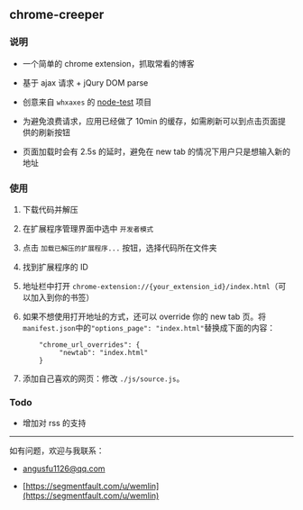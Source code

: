 
## chrome-creeper

### 说明

- 一个简单的 chrome extension，抓取常看的博客

- 基于 ajax 请求 + jQury DOM parse

- 创意来自 `whxaxes` 的 [node-test](https://github.com/whxaxes/node-test/tree/master/server/creeper) 项目

- 为避免浪费请求，应用已经做了 10min 的缓存，如需刷新可以到点击页面提供的刷新按钮

- 页面加载时会有 2.5s 的延时，避免在 new tab 的情况下用户只是想输入新的地址

### 使用

1. 下载代码并解压

2. 在扩展程序管理界面中选中 `开发者模式`

3. 点击 `加载已解压的扩展程序...` 按钮，选择代码所在文件夹

4. 找到扩展程序的 ID

5. 地址栏中打开 `chrome-extension://{your_extension_id}/index.html`（可以加入到你的书签）

6. 如果不想使用打开地址的方式，还可以 override 你的 new tab 页。将`manifest.json`中的`"options_page": "index.html"`替换成下面的内容：
    ```
        "chrome_url_overrides": {
             "newtab": "index.html"
        }
    ```

7. 添加自己喜欢的网页：修改 `./js/source.js`。

### 

### Todo

- 增加对 rss 的支持


----------


如有问题，欢迎与我联系：

- <a href="mailto:angusfu1126@qq.com">angusfu1126@qq.com</a>

- [https://segmentfault.com/u/wemlin](https://segmentfault.com/u/wemlin)
